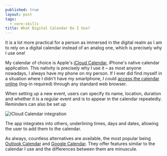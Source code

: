 ```yaml
---
published: true
layout: post
tags:
  - core-skills
title: What Digital Calendar Do I Use?
---
```

It is a lot more practical for a person as immersed in the digital realm as I am to rely on a digital calendar instead of an analog one, which is precisely why I use one! 

My calendar of choice is Apple's [iCloud Calendar](https://support.apple.com/kb/ph2672?locale=en_GB), iPhone's native calendar application. This nativity is precisely why I use it – as most anyone nowadays, I always have my phone on my person. If I ever did find myself in a situation where I didn't have my smartphone, I could [access the calendar online](https://www.icloud.com/#calendar) (log-in required) through any standard web browser.

When setting up a new event, users can specify its name, location, duration and whether it is a regular event and is to appear in the calendar repeatedly. Reminders can also be set up

![iCloud Calendar integration]({{site.baseurl}}/images/icloud-calendar-integration.jpg)

The app integrates into others, underlining times, days and dates, allowing the user to add them to the calendar.

As always, countless alternatives are available, the most popular being [Outlook Calendar](https://outlook.live.com/) and [Google Calendar](https://support.google.com/calendar/answer/2465776?co=GENIE.Platform%3DDesktop&hl=en). They offer features similar to the calendar I use and the differences between them are minuscule.
